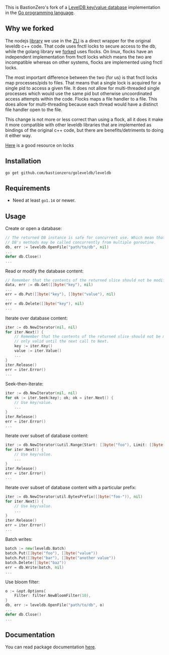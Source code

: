 This is BastionZero's fork of a [LevelDB key/value database](https://github.com/google/leveldb) implementation in the [Go programming language](https://go.dev).

Why we forked
-----------
The nodejs [library](https://www.npmjs.com/package/classic-level) we use in the [ZLI](https://github.com/bastionzero/zli) is a direct wrapper for the original leveldb c++ code. That code uses fnctl locks to secure access to the db, while the golang library we [forked](https://github.com/syndtr/goleveldb) uses flocks. On linux, flocks have an independent implementation from fnctl locks which means the two are incompatible whereas on other systems, flocks are implemented using fnctl locks.

The most important difference between the two (for us) is that fnctl locks map processes/pids to files. That means that a single lock is acquired for a single pid to access a given file. It does not allow for multi-threaded single processes which would use the same pid but otherwise uncoordinated access attempts within the code. Flocks maps a file handler to a file. This does allow for multi-threading because each thread would have a distinct file handler open to the file.

This change is not more or less correct than using a flock, all it does it make it more compatible with other leveldb libraries that are implemented as bindings of the original c++ code, but there are benefits/detriments to doing it either way.

[Here](https://lwn.net/Articles/586904/) is a good resource on locks

Installation
-----------

	go get github.com/bastionzero/goleveldb/leveldb

Requirements
-----------

* Need at least `go1.14` or newer.

Usage
-----------

Create or open a database:
```go
// The returned DB instance is safe for concurrent use. Which mean that all
// DB's methods may be called concurrently from multiple goroutine.
db, err := leveldb.OpenFile("path/to/db", nil)
...
defer db.Close()
...
```
Read or modify the database content:
```go
// Remember that the contents of the returned slice should not be modified.
data, err := db.Get([]byte("key"), nil)
...
err = db.Put([]byte("key"), []byte("value"), nil)
...
err = db.Delete([]byte("key"), nil)
...
```

Iterate over database content:
```go
iter := db.NewIterator(nil, nil)
for iter.Next() {
	// Remember that the contents of the returned slice should not be modified, and
	// only valid until the next call to Next.
	key := iter.Key()
	value := iter.Value()
	...
}
iter.Release()
err = iter.Error()
...
```
Seek-then-Iterate:
```go
iter := db.NewIterator(nil, nil)
for ok := iter.Seek(key); ok; ok = iter.Next() {
	// Use key/value.
	...
}
iter.Release()
err = iter.Error()
...
```
Iterate over subset of database content:
```go
iter := db.NewIterator(&util.Range{Start: []byte("foo"), Limit: []byte("xoo")}, nil)
for iter.Next() {
	// Use key/value.
	...
}
iter.Release()
err = iter.Error()
...
```
Iterate over subset of database content with a particular prefix:
```go
iter := db.NewIterator(util.BytesPrefix([]byte("foo-")), nil)
for iter.Next() {
	// Use key/value.
	...
}
iter.Release()
err = iter.Error()
...
```
Batch writes:
```go
batch := new(leveldb.Batch)
batch.Put([]byte("foo"), []byte("value"))
batch.Put([]byte("bar"), []byte("another value"))
batch.Delete([]byte("baz"))
err = db.Write(batch, nil)
...
```
Use bloom filter:
```go
o := &opt.Options{
	Filter: filter.NewBloomFilter(10),
}
db, err := leveldb.OpenFile("path/to/db", o)
...
defer db.Close()
...
```
Documentation
-----------

You can read package documentation [here](https://pkg.go.dev/github.com/bastionzero/goleveldb).
